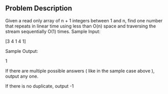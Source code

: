 ## Problem Description

Given a read only array of n + 1 integers between 1 and n, find one number that repeats in linear time using less than O(n) space and traversing the stream sequentially O(1) times.
Sample Input:

[3 4 1 4 1]

Sample Output:

1

If there are multiple possible answers ( like in the sample case above ), output any one.

If there is no duplicate, output -1
